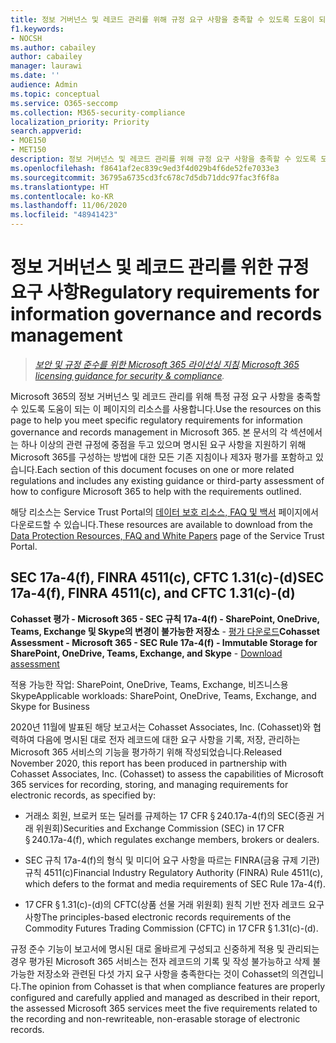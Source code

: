 ```yaml
---
title: 정보 거버넌스 및 레코드 관리를 위해 규정 요구 사항을 충족할 수 있도록 도움이 되는 리소스
f1.keywords:
- NOCSH
ms.author: cabailey
author: cabailey
manager: laurawi
ms.date: ''
audience: Admin
ms.topic: conceptual
ms.service: O365-seccomp
ms.collection: M365-security-compliance
localization_priority: Priority
search.appverid:
- MOE150
- MET150
description: 정보 거버넌스 및 레코드 관리를 위해 규정 요구 사항을 충족할 수 있도록 도움이 되는 리소스
ms.openlocfilehash: f8641af2ec839c9ed3f4d029b4f6de52fe7033e3
ms.sourcegitcommit: 36795a6735cd3fc678c7d5db71ddc97fac3f6f8a
ms.translationtype: HT
ms.contentlocale: ko-KR
ms.lasthandoff: 11/06/2020
ms.locfileid: "48941423"
---
```

# <a name="regulatory-requirements-for-information-governance-and-records-management"></a><span data-ttu-id="f79a2-103">정보 거버넌스 및 레코드 관리를 위한 규정 요구 사항</span><span class="sxs-lookup"><span data-stu-id="f79a2-103">Regulatory requirements for information governance and records management</span></span>

><span data-ttu-id="f79a2-104">*[보안 및 규정 준수를 위한 Microsoft 365 라이선싱 지침](https://aka.ms/ComplianceSD).*</span><span class="sxs-lookup"><span data-stu-id="f79a2-104">*[Microsoft 365 licensing guidance for security & compliance](https://aka.ms/ComplianceSD).*</span></span>

<span data-ttu-id="f79a2-105">Microsoft 365의 정보 거버넌스 및 레코드 관리를 위해 특정 규정 요구 사항을 충족할 수 있도록 도움이 되는 이 페이지의 리소스를 사용합니다.</span><span class="sxs-lookup"><span data-stu-id="f79a2-105">Use the resources on this page to help you meet specific regulatory requirements for information governance and records management in Microsoft 365.</span></span> <span data-ttu-id="f79a2-106">본 문서의 각 섹션에서는 하나 이상의 관련 규정에 중점을 두고 있으며 명시된 요구 사항을 지원하기 위해 Microsoft 365를 구성하는 방법에 대한 모든 기존 지침이나 제3자 평가를 포함하고 있습니다.</span><span class="sxs-lookup"><span data-stu-id="f79a2-106">Each section of this document focuses on one or more related regulations and includes any existing guidance or third-party assessment of how to configure Microsoft 365 to help with the requirements outlined.</span></span>

<span data-ttu-id="f79a2-107">해당 리소스는 Service Trust Portal의 [데이터 보호 리소스, FAQ 및 백서](https://servicetrust.microsoft.com/ViewPage/TrustDocuments) 페이지에서 다운로드할 수 있습니다.</span><span class="sxs-lookup"><span data-stu-id="f79a2-107">These resources are available to download from the [Data Protection Resources, FAQ and White Papers](https://servicetrust.microsoft.com/ViewPage/TrustDocuments) page of the Service Trust Portal.</span></span>

## <a name="sec-17a-4f-finra-4511c-and-cftc-131c-d"></a><span data-ttu-id="f79a2-108">SEC 17a-4(f), FINRA 4511(c), CFTC 1.31(c)-(d)</span><span class="sxs-lookup"><span data-stu-id="f79a2-108">SEC 17a-4(f), FINRA 4511(c), and CFTC 1.31(c)-(d)</span></span>

<span data-ttu-id="f79a2-109">**Cohasset 평가 - Microsoft 365 - SEC 규칙 17a-4(f) - SharePoint, OneDrive, Teams, Exchange 및 Skype의 변경이 불가능한 저장소** - [평가 다운로드](https://servicetrust.microsoft.com/ViewPage/TrustDocuments?command=Download&downloadType=Document&downloadId=9fa8349d-a0c9-47d9-93ad-472aa0fa44ec&docTab=6d000410-c9e9-11e7-9a91-892aae8839ad_FAQ_and_White_Papers)</span><span class="sxs-lookup"><span data-stu-id="f79a2-109">**Cohasset Assessment - Microsoft 365 - SEC Rule 17a-4(f) - Immutable Storage for SharePoint, OneDrive, Teams, Exchange, and Skype** - [Download assessment](https://servicetrust.microsoft.com/ViewPage/TrustDocuments?command=Download&downloadType=Document&downloadId=9fa8349d-a0c9-47d9-93ad-472aa0fa44ec&docTab=6d000410-c9e9-11e7-9a91-892aae8839ad_FAQ_and_White_Papers)</span></span>

<span data-ttu-id="f79a2-110">적용 가능한 작업: SharePoint, OneDrive, Teams, Exchange, 비즈니스용 Skype</span><span class="sxs-lookup"><span data-stu-id="f79a2-110">Applicable workloads: SharePoint, OneDrive, Teams, Exchange, and Skype for Business</span></span>

<span data-ttu-id="f79a2-111">2020년 11월에 발표된 해당 보고서는 Cohasset Associates, Inc. (Cohasset)와 협력하여 다음에 명시된 대로 전자 레코드에 대한 요구 사항을 기록, 저장, 관리하는 Microsoft 365 서비스의 기능을 평가하기 위해 작성되었습니다.</span><span class="sxs-lookup"><span data-stu-id="f79a2-111">Released November 2020, this report has been produced in partnership with Cohasset Associates, Inc. (Cohasset) to assess the capabilities of Microsoft 365 services for recording, storing, and managing requirements for electronic records, as specified by:</span></span>  

- <span data-ttu-id="f79a2-112">거래소 회원, 브로커 또는 딜러를 규제하는 17 CFR § 240.17a-4(f)의 SEC(증권 거래 위원회)</span><span class="sxs-lookup"><span data-stu-id="f79a2-112">Securities and Exchange Commission (SEC) in 17 CFR § 240.17a-4(f), which regulates exchange members, brokers or dealers.</span></span>  

- <span data-ttu-id="f79a2-113">SEC 규칙 17a-4(f)의 형식 및 미디어 요구 사항을 따르는 FINRA(금융 규제 기관) 규칙 4511(c)</span><span class="sxs-lookup"><span data-stu-id="f79a2-113">Financial Industry Regulatory Authority (FINRA) Rule 4511(c), which defers to the format and media requirements of SEC Rule 17a-4(f).</span></span>  

- <span data-ttu-id="f79a2-114">17 CFR § 1.31(c)-(d)의 CFTC(상품 선물 거래 위원회) 원칙 기반 전자 레코드 요구 사항</span><span class="sxs-lookup"><span data-stu-id="f79a2-114">The principles-based electronic records requirements of the Commodity Futures Trading Commission (CFTC) in 17 CFR § 1.31(c)-(d).</span></span>

<span data-ttu-id="f79a2-115">규정 준수 기능이 보고서에 명시된 대로 올바르게 구성되고 신중하게 적용 및 관리되는 경우 평가된 Microsoft 365 서비스는 전자 레코드의 기록 및 작성 불가능하고 삭제 불가능한 저장소와 관련된 다섯 가지 요구 사항을 충족한다는 것이 Cohasset의 의견입니다.</span><span class="sxs-lookup"><span data-stu-id="f79a2-115">The opinion from Cohasset is that when compliance features are properly configured and carefully applied and managed as described in their report, the assessed Microsoft 365 services meet the five requirements related to the recording and non-rewriteable, non-erasable storage of electronic records.</span></span>
